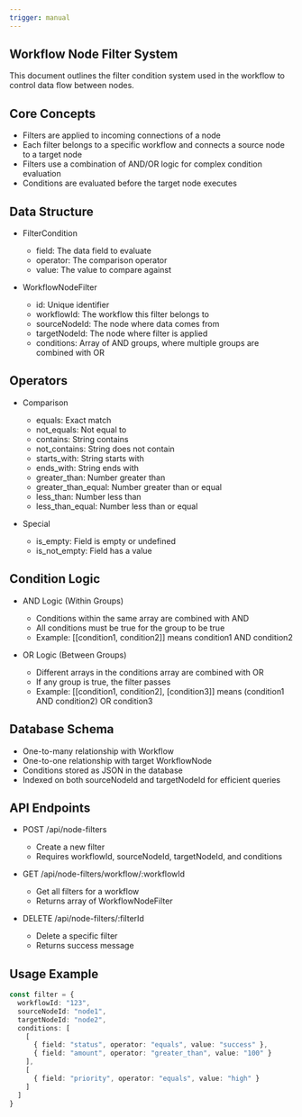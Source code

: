 ```yaml
---
trigger: manual
---
```


## Workflow Node Filter System

This document outlines the filter condition system used in the workflow to control data flow between nodes.

## Core Concepts

- Filters are applied to incoming connections of a node
- Each filter belongs to a specific workflow and connects a source node to a target node
- Filters use a combination of AND/OR logic for complex condition evaluation
- Conditions are evaluated before the target node executes

## Data Structure

- FilterCondition
  - field: The data field to evaluate
  - operator: The comparison operator
  - value: The value to compare against

- WorkflowNodeFilter
  - id: Unique identifier
  - workflowId: The workflow this filter belongs to
  - sourceNodeId: The node where data comes from
  - targetNodeId: The node where filter is applied
  - conditions: Array of AND groups, where multiple groups are combined with OR

## Operators

- Comparison
  - equals: Exact match
  - not_equals: Not equal to
  - contains: String contains
  - not_contains: String does not contain
  - starts_with: String starts with
  - ends_with: String ends with
  - greater_than: Number greater than
  - greater_than_equal: Number greater than or equal
  - less_than: Number less than
  - less_than_equal: Number less than or equal

- Special
  - is_empty: Field is empty or undefined
  - is_not_empty: Field has a value

## Condition Logic

- AND Logic (Within Groups)
  - Conditions within the same array are combined with AND
  - All conditions must be true for the group to be true
  - Example: [[condition1, condition2]] means condition1 AND condition2

- OR Logic (Between Groups)
  - Different arrays in the conditions array are combined with OR
  - If any group is true, the filter passes
  - Example: [[condition1, condition2], [condition3]] means (condition1 AND condition2) OR condition3

## Database Schema

- One-to-many relationship with Workflow
- One-to-one relationship with target WorkflowNode
- Conditions stored as JSON in the database
- Indexed on both sourceNodeId and targetNodeId for efficient queries

## API Endpoints

- POST /api/node-filters
  - Create a new filter
  - Requires workflowId, sourceNodeId, targetNodeId, and conditions

- GET /api/node-filters/workflow/:workflowId
  - Get all filters for a workflow
  - Returns array of WorkflowNodeFilter

- DELETE /api/node-filters/:filterId
  - Delete a specific filter
  - Returns success message

## Usage Example

```typescript
const filter = {
  workflowId: "123",
  sourceNodeId: "node1",
  targetNodeId: "node2",
  conditions: [
    [
      { field: "status", operator: "equals", value: "success" },
      { field: "amount", operator: "greater_than", value: "100" }
    ],
    [
      { field: "priority", operator: "equals", value: "high" }
    ]
  ]
}